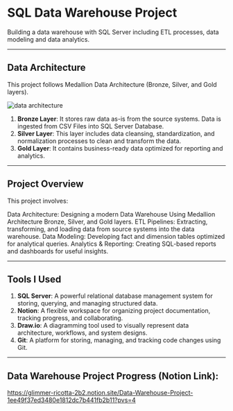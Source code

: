 # SQL Data Warehouse Project
Building a data warehouse with SQL Server including ETL processes, data modeling and data analytics.

---

## Data Architecture
This project follows Medallion Data Architecture (Bronze, Silver, and Gold layers).

![data architecture](https://github.com/user-attachments/assets/184a426c-2f6e-46c3-a5d7-5de0cf1f2fa6)

1. **Bronze Layer**: It stores raw data as-is from the source systems. Data is ingested from CSV Files into SQL Server Database.
2. **Silver Layer**: This layer includes data cleansing, standardization, and normalization processes to clean and transform the data.
3. **Gold Layer**: It contains business-ready data optimized for reporting and analytics.

---

## Project Overview
This project involves:

Data Architecture: Designing a modern Data Warehouse Using Medallion Architecture Bronze, Silver, and Gold layers.
ETL Pipelines: Extracting, transforming, and loading data from source systems into the data warehouse.
Data Modeling: Developing fact and dimension tables optimized for analytical queries.
Analytics & Reporting: Creating SQL-based reports and dashboards for useful insights.

---

## Tools I Used

1. **SQL Server**: A powerful relational database management system for storing, querying, and managing structured data.
2. **Notion**: A flexible workspace for organizing project documentation, tracking progress, and collaborating.
3. **Draw.io**: A diagramming tool used to visually represent data architecture, workflows, and system designs.
4. **Git**: A platform for storing, managing, and tracking code changes using Git.

---

## Data Warehouse Project Progress (Notion Link):
https://glimmer-ricotta-2b2.notion.site/Data-Warehouse-Project-1ee49f37ed3480e1812dc7b441fb2b11?pvs=4
